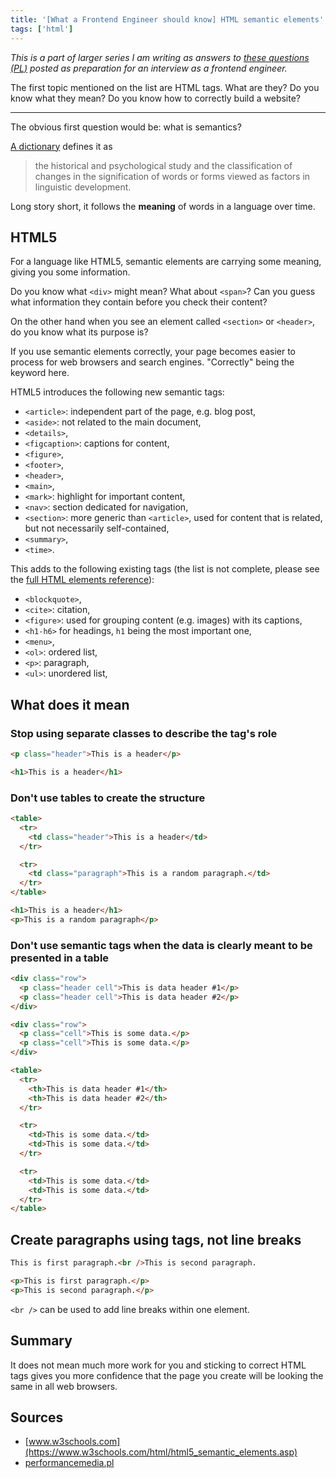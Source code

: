 ```yaml
---
title: '[What a Frontend Engineer should know] HTML semantic elements'
tags: ['html']
---
```


_This is a part of larger series I am writing as answers to [these questions (PL)](https://solutionchaser.com/rekrutacja-na-front-end-developera-porady-pytania/) posted as preparation for an interview as a frontend engineer._

The first topic mentioned on the list are HTML tags. What are they? Do you know what they mean? Do you know how to correctly build a website?

---

The obvious first question would be: what is semantics?

[A dictionary](https://www.merriam-webster.com/dictionary/semantics) defines it as

> the historical and psychological study and the classification of changes in the signification of words or forms viewed as factors in linguistic development.

Long story short, it follows the **meaning** of words in a language over time.

## HTML5

For a language like HTML5, semantic elements are carrying some meaning, giving you some information.

Do you know what `<div>` might mean? What about `<span>`? Can you guess what information they contain before you check their content?

On the other hand when you see an element called `<section>` or `<header>`, do you know what its purpose is?

If you use semantic elements correctly, your page becomes easier to process for web browsers and search engines. "Correctly" being the keyword here.

HTML5 introduces the following new semantic tags:

- `<article>`: independent part of the page, e.g. blog post,
- `<aside>`: not related to the main document,
- `<details>`,
- `<figcaption>`: captions for content,
- `<figure>`,
- `<footer>`,
- `<header>`,
- `<main>`,
- `<mark>`: highlight for important content,
- `<nav>`: section dedicated for navigation,
- `<section>`: more generic than `<article>`, used for content that is related, but not necessarily self-contained,
- `<summary>`,
- `<time>`.

This adds to the following existing tags (the list is not complete, please see the [full HTML elements reference](https://developer.mozilla.org/en-US/docs/Web/HTML/Element)):

- `<blockquote>`,
- `<cite>`: citation,
- `<figure>`: used for grouping content (e.g. images) with its captions,
- `<h1-h6>` for headings, `h1` being the most important one,
- `<menu>`,
- `<ol>`: ordered list,
- `<p>`: paragraph,
- `<ul>`: unordered list,

## What does it mean

### Stop using separate classes to describe the tag's role

```html
<p class="header">This is a header</p>
```

```html
<h1>This is a header</h1>
```

### Don't use tables to create the structure

```html
<table>
  <tr>
    <td class="header">This is a header</td>
  </tr>

  <tr>
    <td class="paragraph">This is a random paragraph.</td>
  </tr>
</table>
```

```html
<h1>This is a header</h1>
<p>This is a random paragraph</p>
```

### Don't use semantic tags when the data is clearly meant to be presented in a table

```html
<div class="row">
  <p class="header cell">This is data header #1</p>
  <p class="header cell">This is data header #2</p>
</div>

<div class="row">
  <p class="cell">This is some data.</p>
  <p class="cell">This is some data.</p>
</div>
```

```html
<table>
  <tr>
    <th>This is data header #1</th>
    <th>This is data header #2</th>
  </tr>

  <tr>
    <td>This is some data.</td>
    <td>This is some data.</td>
  </tr>

  <tr>
    <td>This is some data.</td>
    <td>This is some data.</td>
  </tr>
</table>
```

## Create paragraphs using tags, not line breaks

```html
This is first paragraph.<br />This is second paragraph.
```

```html
<p>This is first paragraph.</p>
<p>This is second paragraph.</p>
```

`<br />` can be used to add line breaks within one element.

## Summary

It does not mean much more work for you and sticking to correct HTML tags gives you more confidence that the page you create will be looking the same in all web browsers.

## Sources

- [www.w3schools.com](https://www.w3schools.com/html/html5_semantic_elements.asp)
- [performancemedia.pl](https://performancemedia.pl/blog/semantyka-czyli-jak-poprawnie-stosowac-znaczniki-html/)
